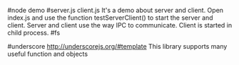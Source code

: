 #node demo
#server.js client.js
It's a demo about server and client.
Open index.js and use the function testServerClient() to start the server and client.
Server and client use the way IPC to communicate.
Client is started in child process.
#fs

#underscore
http://underscorejs.org/#template
This library supports many useful function and objects
